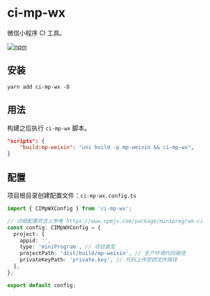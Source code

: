 # ci-mp-wx

微信小程序 CI 工具。

[![npm](https://img.shields.io/npm/v/ci-mp-wx?logo=npm)](https://www.npmjs.com/package/ci-mp-wx)

## 安装

`yarn add ci-mp-wx -D`

## 用法

构建之后执行 `ci-mp-wx` 脚本。

```json
"scripts": {
    "build:mp-weixin": "uni build -p mp-weixin && ci-mp-wx",
}
```

## 配置

项目根目录创建配置文件：`ci-mp-wx.config.ts`

```ts
import { CIMpWXConfig } from 'ci-mp-wx';

// 详细配置项含义参考 https://www.npmjs.com/package/miniprogram-ci
const config: CIMpWXConfig = {
  project: {
    appid: '',
    type: 'miniProgram', // 项目类型
    projectPath: 'dist/build/mp-weixin', // 生产环境代码路径
    privateKeyPath: 'private.key', // 代码上传密钥文件路径
  },
};

export default config;
```
